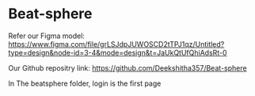 # Beat-sphere

Refer our Figma model:
https://www.figma.com/file/grLSJdpJUWOSCD2tTPJ1qz/Untitled?type=design&node-id=3-4&mode=design&t=JaUkQtUfQhiAdsRt-0

Our Github repositry link:
https://github.com/Deekshitha357/Beat-sphere  


In The beatsphere folder, login is the first page
